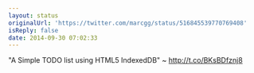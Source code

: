 ```yaml
---
layout: status
originalUrl: 'https://twitter.com/marcgg/status/516845539770769408'
isReply: false
date: 2014-09-30 07:02:33
---
```


"A Simple TODO list using HTML5 IndexedDB" ~ http://t.co/BKsBDfznj8

